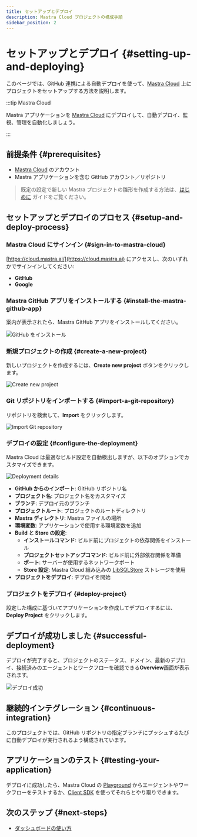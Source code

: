 ```yaml
---
title: セットアップとデプロイ
description: Mastra Cloud プロジェクトの構成手順
sidebar_position: 2
---
```


# セットアップとデプロイ \{#setting-up-and-deploying\}

このページでは、GitHub 連携による自動デプロイを使って、[Mastra Cloud](https://mastra.ai/cloud) 上にプロジェクトをセットアップする方法を説明します。

:::tip Mastra Cloud

Mastra アプリケーションを [Mastra Cloud](https://mastra.ai/cloud) にデプロイして、自動デプロイ、監視、管理を自動化しましょう。

:::

## 前提条件 \{#prerequisites\}

* [Mastra Cloud](https://mastra.ai/cloud) のアカウント
* Mastra アプリケーションを含む GitHub アカウント／リポジトリ

> 既定の設定で新しい Mastra プロジェクトの雛形を作成する方法は、[はじめに](/docs/getting-started/installation) ガイドをご覧ください。

## セットアップとデプロイのプロセス \{#setup-and-deploy-process\}

### Mastra Cloud にサインイン \{#sign-in-to-mastra-cloud\}

[https://cloud.mastra.ai/](https://cloud.mastra.ai) にアクセスし、次のいずれかでサインインしてください:

* **GitHub**
* **Google**

### Mastra GitHub アプリをインストールする \{#install-the-mastra-github-app\}

案内が表示されたら、Mastra GitHub アプリをインストールしてください。

![GitHub をインストール](/img/mastra-cloud/mastra-cloud-install-github.jpg)

### 新規プロジェクトの作成 \{#create-a-new-project\}

新しいプロジェクトを作成するには、**Create new project** ボタンをクリックします。

![Create new project](/img/mastra-cloud/mastra-cloud-create-new-project.jpg)

### Git リポジトリをインポートする \{#import-a-git-repository\}

リポジトリを検索して、**Import** をクリックします。

![Import Git repository](/img/mastra-cloud/mastra-cloud-import-git-repository.jpg)

### デプロイの設定 \{#configure-the-deployment\}

Mastra Cloud は最適なビルド設定を自動検出しますが、以下のオプションでカスタマイズできます。

![Deployment details](/img/mastra-cloud/mastra-cloud-deployment-details.jpg)

* **GitHub からのインポート**: GitHub リポジトリ名
* **プロジェクト名**: プロジェクト名をカスタマイズ
* **ブランチ**: デプロイ元のブランチ
* **プロジェクトルート**: プロジェクトのルートディレクトリ
* **Mastra ディレクトリ**: Mastra ファイルの場所
* **環境変数**: アプリケーションで使用する環境変数を追加
* **Build と Store の設定**:
  * **インストールコマンド**: ビルド前にプロジェクトの依存関係をインストール
  * **プロジェクトセットアップコマンド**: ビルド前に外部依存関係を準備
  * **ポート**: サーバーが使用するネットワークポート
  * **Store 設定**: Mastra Cloud 組み込みの [LibSQLStore](/docs/server-db/storage) ストレージを使用
* **プロジェクトをデプロイ**: デプロイを開始

### プロジェクトをデプロイ \{#deploy-project\}

設定した構成に基づいてアプリケーションを作成してデプロイするには、**Deploy Project** をクリックします。

## デプロイが成功しました \{#successful-deployment\}

デプロイが完了すると、プロジェクトのステータス、ドメイン、最新のデプロイ、接続済みのエージェントとワークフローを確認できる**Overview**画面が表示されます。

![デプロイ成功](/img/mastra-cloud/mastra-cloud-successful-deployment.jpg)

## 継続的インテグレーション \{#continuous-integration\}

このプロジェクトでは、GitHub リポジトリの指定ブランチにプッシュするたびに自動デプロイが実行されるよう構成されています。

## アプリケーションのテスト \{#testing-your-application\}

デプロイに成功したら、Mastra Cloud の [Playground](/docs/mastra-cloud/dashboard#playground) からエージェントやワークフローをテストするか、[Client SDK](/docs/server-db/mastra-client) を使ってそれらとやり取りできます。

## 次のステップ \{#next-steps\}

* [ダッシュボードの使い方](/docs/mastra-cloud/dashboard)